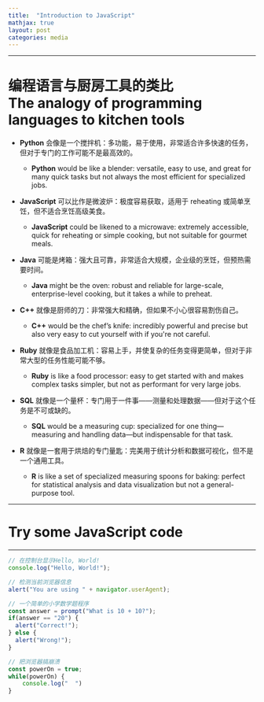 ```yaml
---
title:  "Introduction to JavaScript"
mathjax: true
layout: post
categories: media
---
```


---
# 编程语言与厨房工具的类比<br>The analogy of programming languages to kitchen tools

- **Python** 会像是一个搅拌机：多功能，易于使用，非常适合许多快速的任务，但对于专门的工作可能不是最高效的。
  - **Python** would be like a blender: versatile, easy to use, and great for many quick tasks but not always the most efficient for specialized jobs.

- **JavaScript** 可以比作是微波炉：极度容易获取，适用于 reheating 或简单烹饪，但不适合烹饪高级美食。
  - **JavaScript** could be likened to a microwave: extremely accessible, quick for reheating or simple cooking, but not suitable for gourmet meals.

- **Java** 可能是烤箱：强大且可靠，非常适合大规模，企业级的烹饪，但预热需要时间。
  - **Java** might be the oven: robust and reliable for large-scale, enterprise-level cooking, but it takes a while to preheat.

- **C++** 就像是厨师的刀：非常强大和精确，但如果不小心很容易割伤自己。
  - **C++** would be the chef’s knife: incredibly powerful and precise but also very easy to cut yourself with if you're not careful.

- **Ruby** 就像是食品加工机：容易上手，并使复杂的任务变得更简单，但对于非常大型的任务性能可能不够。
  - **Ruby** is like a food processor: easy to get started with and makes complex tasks simpler, but not as performant for very large jobs.

- **SQL** 就像是一个量杯：专门用于一件事——测量和处理数据——但对于这个任务是不可或缺的。
  - **SQL** would be a measuring cup: specialized for one thing—measuring and handling data—but indispensable for that task.

- **R** 就像是一套用于烘焙的专门量匙：完美用于统计分析和数据可视化，但不是一个通用工具。
  - **R** is like a set of specialized measuring spoons for baking: perfect for statistical analysis and data visualization but not a general-purpose tool.


---
# Try some JavaScript code
---

```javascript
// 在控制台显示Hello, World!
console.log("Hello, World!");
```

```javascript
// 检测当前浏览器信息
alert("You are using " + navigator.userAgent);
```

```javascript
// 一个简单的小学数学题程序
const answer = prompt("What is 10 + 10?");
if(answer == "20") {
  alert("Correct!");
} else {
  alert("Wrong!");
}

```

```javascript
// 把浏览器搞崩溃
const powerOn = true;
while(powerOn) {
    console.log("  ")
}

```